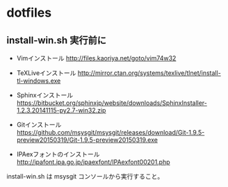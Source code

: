# dotfiles

## install-win.sh 実行前に

* Vimインストール
<http://files.kaoriya.net/goto/vim74w32>

* TeXLiveインストール
<http://mirror.ctan.org/systems/texlive/tlnet/install-tl-windows.exe>

* Sphinxインストール
<https://bitbucket.org/sphinxjp/website/downloads/SphinxInstaller-1.2.3.20141115-py2.7-win32.zip>

* Gitインストール
<https://github.com/msysgit/msysgit/releases/download/Git-1.9.5-preview20150319/Git-1.9.5-preview20150319.exe>

* IPAexフォントのインストール
<http://ipafont.ipa.go.jp/ipaexfont/IPAexfont00201.php>


install-win.sh は msysgit コンソールから実行すること。



